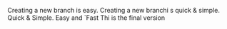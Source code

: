Creating a new branch is easy.
Creating a new branchi s quick & simple.
Quick & Simple. Easy and `Fast
Thi is the final version

